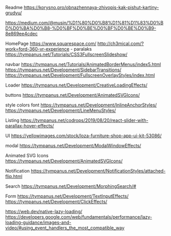 Readme
https://korysno.pro/obnazhennaya-zhivopis-kak-pishut-kartiny-grudyu/

https://medium.com/@musin/%D1%80%D0%B8%D1%81%D1%83%D0%BD%D0%BA%D0%B8-%D0%BF%D0%BE%D0%BF%D0%BE%D0%B9-8e869ee4cdec

HomePage
https://www.squarespace.com/
http://ch3mical.com/?work=ford-360-vr-experience - paralaks
https://tympanus.net/Tutorials/CSS3FullscreenSlideshow/

navbar
https://tympanus.net/Tutorials/AnimatedBorderMenus/index5.html
https://tympanus.net/Development/SidebarTransitions/
https://tympanus.net/Development/FullscreenOverlayStyles/index.html

Loader
https://tympanus.net/Development/CreativeLoadingEffects/

buttons
https://tympanus.net/Development/AnimatedSVGIcons/

style colors font
https://tympanus.net/Development/InlineAnchorStyles/
https://tympanus.net/Development/LineMenuStyles/

Listing
https://tympanus.net/codrops/2019/08/20/react-slider-with-parallax-hover-effects/

UI
https://yellowimages.com/stock/loza-furniture-shop-app-ui-kit-53086/

modal
https://tympanus.net/Development/ModalWindowEffects/

Animated SVG Icons
https://tympanus.net/Development/AnimatedSVGIcons/

Notification
https://tympanus.net/Development/NotificationStyles/attached-flip.html

Search
https://tympanus.net/Development/MorphingSearch/#

Form
https://tympanus.net/Development/TextInputEffects/
https://tympanus.net/Development/ClickEffects/

https://web.dev/native-lazy-loading/
https://developers.google.com/web/fundamentals/performance/lazy-loading-guidance/images-and-video/#using_event_handlers_the_most_compatible_way
